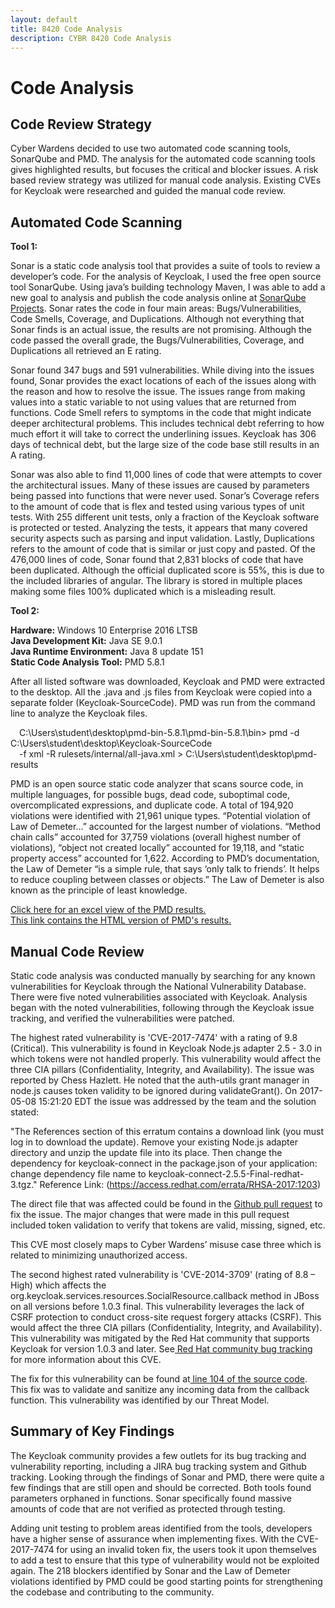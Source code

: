 ```yaml
---
layout: default
title: 8420 Code Analysis
description: CYBR 8420 Code Analysis
---
```

Code Analysis
=============
## Code Review Strategy
Cyber Wardens decided to use two automated code scanning tools, SonarQube and PMD.  The analysis for the automated code scanning tools gives highlighted results, but focuses the critical and blocker issues. A risk based review strategy was utilized for manual code analysis. Existing CVEs for Keycloak were researched and guided the manual code review.   

Automated Code Scanning
-----------------------
<strong>Tool 1:</strong>

Sonar is a static code analysis tool that provides a suite of tools to review a developer’s code. For the analysis of Keycloak, I used the free open source tool SonarQube. Using java’s building technology Maven, I was able to add a new goal to analysis and publish the code analysis online at <a href = "https://sonarcloud.io/dashboard?id=org.keycloak%3Akeycloak-parent">SonarQube Projects</a>. Sonar rates the code in four main areas: Bugs/Vulnerabilities, Code Smells, Coverage, and Duplications. Although not everything that Sonar finds is an actual issue, the results are not promising. Although the code passed the overall grade, the Bugs/Vulnerabilities, Coverage, and Duplications all retrieved an E rating.

Sonar found 347 bugs and 591 vulnerabilities. While diving into the issues found, Sonar provides the exact locations of each of the issues along with the reason and how to resolve the issue. The issues range from making values into a static variable to not using values that are returned from functions. Code Smell refers to symptoms in the code that might indicate deeper architectural problems. This includes technical debt referring to how much effort it will take to correct the underlining issues. Keycloak has 306 days of technical debt, but the large size of the code base still results in an A rating. 

Sonar was also able to find 11,000 lines of code that were attempts to cover the architectural issues. Many of these issues are caused by parameters being passed into functions that were never used. Sonar’s Coverage refers to the amount of code that is flex and tested using various types of unit tests. With 255 different unit tests, only a fraction of the Keycloak software is protected or tested. Analyzing the tests, it appears that many covered security aspects such as parsing and input validation. Lastly, Duplications refers to the amount of code that is similar or just copy and pasted. Of the 476,000 lines of code, Sonar found that 2,831 blocks of code that have been duplicated. Although the official duplicated score is 55%, this is due to the included libraries of angular. The library is stored in multiple places making some files 100% duplicated which is a misleading result.

<strong>Tool 2:</strong>

<strong>Hardware:</strong> Windows 10 Enterprise 2016 LTSB
<br><strong>Java Development Kit:</strong> Java SE 9.0.1
<br><strong>Java Runtime Environment:</strong> Java 8 update 151
<br><strong>Static Code Analysis Tool:</strong> PMD 5.8.1

After all listed software was downloaded, Keycloak and PMD were extracted to the desktop. All the .java and .js files from Keycloak were copied into a separate folder (Keycloak-SourceCode). PMD was run from the command line to analyze the Keycloak files. 

&emsp;C:\Users\student\desktop\pmd-bin-5.8.1\pmd-bin-5.8.1\bin> pmd -d C:\Users\student\desktop\Keycloak-SourceCode 
<br>&emsp;-f xml -R rulesets/internal/all-java.xml > C:\Users\student\desktop\pmd-results

PMD is an open source static code analyzer that scans source code, in multiple languages, for possible bugs, dead code, suboptimal code, overcomplicated expressions, and duplicate code. A total of 194,920 violations were identified with 21,961 unique types. “Potential violation of Law of Demeter…” accounted for the largest number of violations. “Method chain calls” accounted for 37,759 violations (overall highest number of violations), “object not created locally” accounted for 19,118, and “static property access” accounted for 1,622. According to PMD’s documentation, the Law of Demeter “is a simple rule, that says ‘only talk to friends’. It helps to reduce coupling between classes or objects.” The Law of Demeter is also known as the principle of least knowledge. 

<a href="https://github.com/DanielLucier/CYBER8420-SemesterProject/blob/master/CodeAnalysis/Misc/pmd_results/pmd-results.xlsx">Click here for an excel view of the PMD results.</a>
<br><a href="https://unomaha.box.com/s/9cfp34t56457u4f2w8sm603f9432w0ad">This link contains the HTML version of PMD's results.</a>

Manual Code Review
------------------
Static code analysis was conducted manually by searching for any known vulnerabilities for Keycloak through the National Vulnerability Database. There were five noted vulnerabilities associated with Keycloak. Analysis began with the noted vulnerabilities, following through the Keycloak issue tracking, and verified the vulnerabilities were patched.

The highest rated vulnerability is 'CVE-2017-7474' with a rating of 9.8 (Critical). This vulnerability is found in Keycloak Node.js adapter 2.5 - 3.0 in which tokens were not handled properly. This vulnerability would affect the three CIA pillars (Confidentiality, Integrity, and Availability). The issue was reported by Chess Hazlett. He noted that the auth-utils grant manager in node.js causes token validity to be ignored during validateGrant(). On 2017-05-08 15:21:20 EDT the issue was addressed by the team and the solution stated:

"The References section of this erratum contains a download link (you must log in to download the update). Remove your existing Node.js adapter directory and unzip the update file into its place. Then change the dependency for keycloak-connect in the package.json of your application: change dependency file name to keycloak-connect-2.5.5-Final-redhat-3.tgz." Reference Link: (https://access.redhat.com/errata/RHSA-2017:1203)

The direct file that was affected could be found in the <a href="https://github.com/keycloak/keycloak-nodejs-auth-utils/pull/49/files"> Github pull request</a> to fix the issue. The major changes that were made in this pull request included token validation to verify that tokens are valid, missing, signed, etc.
 
This CVE most closely maps to Cyber Wardens’ misuse case three which is related to minimizing unauthorized access.

The second highest rated vulnerability is 'CVE-2014-3709' (rating of 8.8 – High) which affects the org.keycloak.services.resources.SocialResource.callback method in JBoss on all versions before 1.0.3 final. This vulnerability leverages the lack of CSRF protection to conduct cross-site request forgery attacks (CSRF). This would affect the three CIA pillars (Confidentiality, Integrity, and Availability). This vulnerability was mitigated by the Red Hat community that supports Keycloak for version 1.0.3 and later. See<a href="https://bugzilla.redhat.com/show_bug.cgi?id=1154971"> Red Hat community bug tracking</a> for more information about this CVE.

The fix for this vulnerability can be found at<a href="https://github.com/keycloak/keycloak/blob/4b254475dad05741ab8ec88243dfbd35f7674aa4/services/src/main/java/org/keycloak/services/resources/SocialResource.java#L104"> line 104 of the source code</a>. This fix was to validate and sanitize any incoming data from the callback function. This vulnerability was identified by our Threat Model. 

Summary of Key Findings
-----------------------
The Keycloak community provides a few outlets for its bug tracking and vulnerability reporting, including a JIRA bug tracking system and Github tracking. Looking through the findings of Sonar and PMD, there were quite a few findings that are still open and should be corrected. Both tools found parameters orphaned in functions. Sonar specifically found massive amounts of code that are not verified as protected through testing. 

Adding unit testing to problem areas identified from the tools, developers have a higher sense of assurance when implementing fixes. With the CVE-2017-7474 for using an invalid token fix, the users took it upon themselves to add a test to ensure that this type of vulnerability would not be exploited again. The 218 blockers identified by Sonar and the Law of Demeter violations identified by PMD could be good starting points for strengthening the codebase and contributing to the community.
